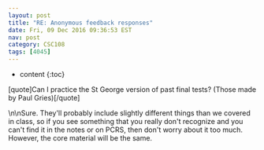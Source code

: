 ```yaml
---
layout: post
title: "RE: Anonymous feedback responses"
date: Fri, 09 Dec 2016 09:36:53 EST
nav: post
category: CSC108
tags: [4045]
---
```


* content
{:toc}

[quote]Can I practice the St George version of past final tests? (Those made by Paul Gries)[/quote]
<!-- more -->
<p>\n\nSure. They'll probably include slightly different things than we covered in class, so if you see something that you really don't recognize and you can't find it in the notes or on PCRS, then don't worry about it too much. However, the core material will be the same.</p>
